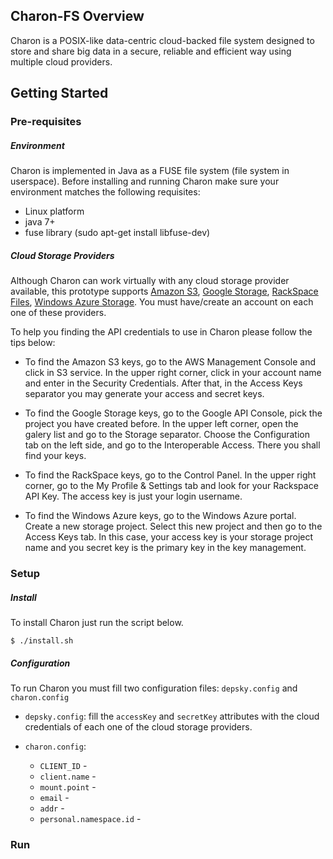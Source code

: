 ## Charon-FS Overview
Charon is a POSIX-like data-centric cloud-backed file system designed to store and share big data in a secure, reliable and efficient way using multiple cloud providers.


## Getting Started

### Pre-requisites

##### Environment
Charon is implemented in Java as a FUSE file system (file system in userspace). Before installing and running Charon make sure your environment matches the following requisites:
- Linux platform
- java 7+
- fuse library (sudo apt-get install libfuse-dev)

##### Cloud Storage Providers
Although Charon can work virtually with any cloud storage provider available, this prototype supports [Amazon S3](https://aws.amazon.com/s3/), [Google Storage](https://cloud.google.com/storage/), [RackSpace Files](https://www.rackspace.com/cloud/files), [Windows Azure Storage](https://azure.microsoft.com/services/storage/blobs/). You must have/create an account on each one of these providers.

To help you finding the API credentials to use in Charon please follow the tips below:

* To find the Amazon S3 keys, go to the AWS Management Console and click in S3 service. In the upper right corner, click in your account name and enter in the Security Credentials. After that, in the Access Keys separator you may generate your access and secret keys.

* To find the Google Storage keys, go to the Google API Console, pick the project you have created before. In the upper left corner, open the galery list and go to the Storage separator. Choose the Configuration tab on the left side, and go to the Interoperable Access. There you shall find your keys.

* To find the RackSpace keys, go to the Control Panel. In the upper right corner, go to the My Profile & Settings tab and look for your Rackspace API Key. The access key is just your login username.

* To find the Windows Azure keys, go to the Windows Azure portal. Create a new storage project. Select this new project and then go to the Access Keys tab. In this case, your access key is your storage project name and you secret key is the primary key in the key management.


### Setup

##### Install
To install Charon just run the script below.

`$ ./install.sh`

##### Configuration

To run Charon you must fill two configuration files: `depsky.config` and `charon.config`

* `depsky.config`: fill the `accessKey` and `secretKey` attributes with the cloud credentials of each one of the cloud storage providers.

* `charon.config`:
  * `CLIENT_ID` -
  * `client.name` - 
  * `mount.point` -
  * `email` -
  * `addr` -
  * `personal.namespace.id` -




### Run
